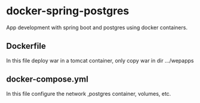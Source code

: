 # docker-spring-postgres
App development with spring boot and postgres using docker containers.

## Dockerfile
In this file deploy war in a tomcat container, only copy war in dir .../wepapps


## docker-compose.yml
In this file configure the network ,postgres container, volumes, etc.
